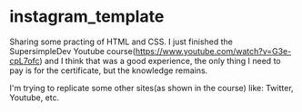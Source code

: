 # instagram_template
Sharing some practing of HTML and CSS. I just finished the SupersimpleDev Youtube course(https://www.youtube.com/watch?v=G3e-cpL7ofc) and I think that was a good experience, the only thing I need to pay is for the certificate, but the knowledge remains.

I'm trying to replicate some other sites(as shown in the course) like: Twitter, Youtube, etc.
